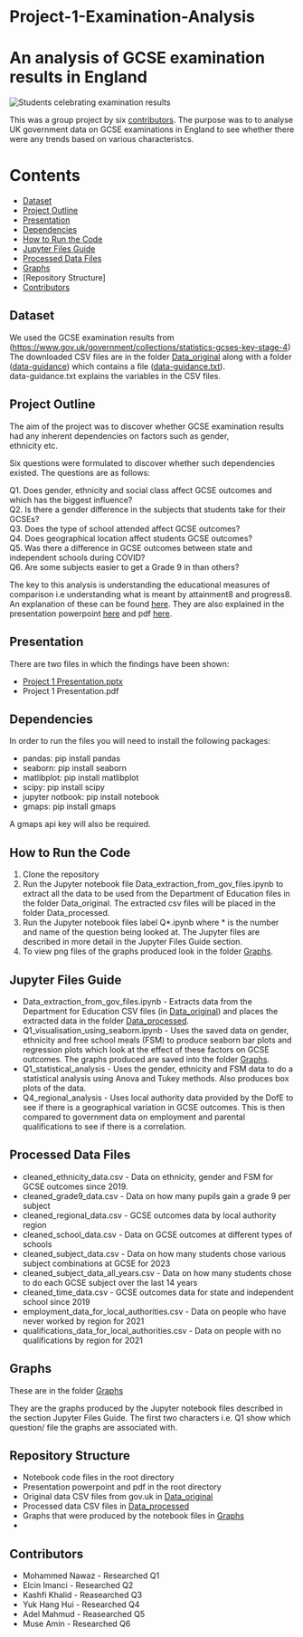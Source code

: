# Project-1-Examination-Analysis
# An analysis of GCSE examination results in England  

![Students celebrating examination results](https://i2-prod.dailyrecord.co.uk/incoming/article27697944.ece/ALTERNATES/s810/1_Park-Mains-High-school-pupils-in-Erskine-celebrate-their-success-in-this-years-exam-results-Photo.jpg)
  
This was a group project by six [contributors](Contributors). The purpose was to to analyse UK government data on GCSE examinations in England to see whether there were any trends based on various characteristcs.
  
# Contents
- [Dataset](##-Dataset)
- [Project Outline](##-Project-Outline)
- [Presentation](Presentation)
- [Dependencies](Dependencies)
- [How to Run the Code](How%20to%20%20Run%20the%20Code)
- [Jupyter Files Guide](Jupyter%20Files%20Guide)
- [Processed Data Files](Processed%20Data%20Files)
- [Graphs](Graphs)
- [Repository Structure]
- [Contributors](Contributors)
  
## Dataset
  
We used the GCSE examination results from (https://www.gov.uk/government/collections/statistics-gcses-key-stage-4)  
The downloaded CSV files are in the folder [Data_original](Data_original/) along with a folder ([data-guidance](Data_original/data-guidance)) which contains a file ([data-guidance.txt](Data_original/data-guidance/data-guidance.txt)).  
data-guidance.txt explains the variables in the CSV files.
  
## Project Outline
  
The aim of the project was to discover whether GCSE examination results had any inherent dependencies on factors such as gender,   
ethnicity etc.  
  
Six questions were formulated to discover whether such dependencies existed. The questions are as follows:  
  
Q1. Does gender, ethnicity and social class affect GCSE outcomes and which has the biggest influence?  
Q2. Is there a gender difference in the subjects that students take for their GCSEs?  
Q3. Does the type of school attended affect GCSE outcomes?  
Q4. Does geographical location affect students GCSE outcomes?  
Q5. Was there a difference in GCSE outcomes between state and independent schools during COVID?  
Q6. Are some subjects easier to get a Grade 9 in than others?  
    
The key to this analysis is understanding the educational measures of comparison i.e understanding what is meant by attainment8 and progress8. An explanation of these can be found [here](https://blog.teamsatchel.com/hubfs/attainment-8-progress-8/understanding-progress-8-and-attainment-8-guide-updated.pdf?_hsenc=p2ANqtz--mMC7EY3_ViZu0TCTPKC__Rl8OVLuyLcMRsrv2VUM3QvoVA1eKjrIhnl_gjPAvLt4LQplTBzfUXm3IfiW_9pZZs2FBkw&_hsmi=73553619&hsCtaTracking=ee55283f-6588-4711-8425-3f54f663067c%7Cd685e0f9-2208-40fd-afda-adfdebc83226#:~:text=Progress%208%20has%20been%20introduced,of%20Attainment%208%20is%20necessary.). They are also explained in the presentation powerpoint [here](Project%201%20Presentation.pptx) and pdf [here](Project%201%20Presentation.pdf).
  
## Presentation
    
There are two files in which the findings have been shown:
- [Project 1 Presentation.pptx](Project%201%20Presentation.pptx)
- Project 1 Presentation.pdf
  
## Dependencies

In order to run the files you will need to install the following packages:    
- pandas:                pip install pandas  
- seaborn:               pip install seaborn  
- matlibplot:            pip install matlibplot  
- scipy:                 pip install scipy  
- jupyter notbook:       pip install notebook  
- gmaps:                 pip install gmaps  
  
A gmaps api key will also be required.   

## How to Run the Code
  
1. Clone the repository  
2. Run the Jupyter notebook file Data_extraction_from_gov_files.ipynb to extract all the data to be used from the Department of Education files in the folder Data_original. The extracted csv files will be placed in the folder Data_processed.
3. Run the Jupyter notebook files label Q*.ipynb where * is the number and name of the question being looked at. The Jupyter files are described in more detail in the Jupyter Files Guide section.
4. To view png files of the graphs produced look in the folder [Graphs](Graphs/).
  
## Jupyter Files Guide
  
- Data_extraction_from_gov_files.ipynb  -  Extracts data from the Department for Education CSV files (in [Data_original](Data_original)) and places the extracted data in the folder [Data_processed](Data_processed).
- Q1_visualisation_using_seaborn.ipynb  -  Uses the saved data on gender, ethnicity and free school meals (FSM) to produce seaborn bar plots and regression plots which look at the effect of these factors on GCSE outcomes. The graphs produced are saved into the folder [Graphs](Graphs/).
- Q1_statistical_analysis - Uses the gender, ethnicity and FSM data to do a statistical analysis using Anova and Tukey methods. Also produces box plots of the data.  
- Q4_regional_analysis - Uses local authority data provided by the DofE to see if there is a geographical variation in GCSE outcomes. This is then compared to government data on employment and parental qualifications to see if there is a correlation.

## Processed Data Files
  
- cleaned_ethnicity_data.csv - Data on ethnicity, gender and FSM for GCSE outcomes since 2019. 
- cleaned_grade9_data.csv - Data on how many pupils gain a grade 9 per subject
- cleaned_regional_data.csv - GCSE outcomes data by local authority region
- cleaned_school_data.csv - Data on GCSE outcomes at different types of schools
- cleaned_subject_data.csv - Data on how many students chose various subject combinations at GCSE for 2023
- cleaned_subject_data_all_years.csv - Data on how many students chose to do each GCSE subject over the last 14 years  
- cleaned_time_data.csv - GCSE outcomes data for state and independent school since 2019
- employment_data_for_local_authorities.csv - Data on people who have never worked by region for 2021
- qualifications_data_for_local_authorities.csv - Data on people with no qualifications by region for 2021

## Graphs
  
These are in the folder [Graphs](Graphs/)

They are the graphs produced by the Jupyter notebook files described in the section Jupyter Files Guide.
The first two characters i.e. Q1 show which question/ file the graphs are associated with.

## Repository Structure

- Notebook code files in the root directory
- Presentation powerpoint and pdf in the root directory
- Original data CSV files from gov.uk in [Data_original](Data_original)
- Processed data CSV files in [Data_processed](Data_processed)
- Graphs that were produced by the notebook files in [Graphs](Graphs/)
- 

## Contributors
- Mohammed Nawaz - Researched Q1
- Elcin Imanci - Researched Q2
- Kashfi Khalid - Reasearched Q3
- Yuk Hang Hui - Researched Q4
- Adel Mahmud - Reasearched Q5
- Muse Amin - Researched Q6


